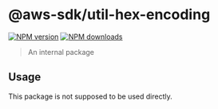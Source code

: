 # @aws-sdk/util-hex-encoding

[![NPM version](https://img.shields.io/npm/v/@aws-sdk/util-hex-encoding/beta.svg)](https://www.npmjs.com/package/@aws-sdk/util-hex-encoding)
[![NPM downloads](https://img.shields.io/npm/dm/@aws-sdk/util-hex-encoding.svg)](https://www.npmjs.com/package/@aws-sdk/util-hex-encoding)

> An internal package

## Usage

This package is not supposed to be used directly.

